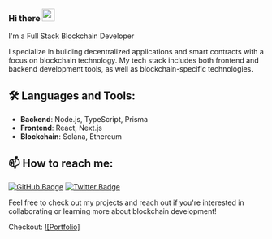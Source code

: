 ### Hi there <img src="https://media.giphy.com/media/hvRJCLFzcasrR4ia7z/giphy.gif" width="25px" height="25px">

I'm a Full Stack Blockchain Developer

I specialize in building decentralized applications and smart contracts with a focus on blockchain technology. My tech stack includes both frontend and backend development tools, as well as blockchain-specific technologies.

## 🛠️ Languages and Tools:

- **Backend**: Node.js, TypeScript, Prisma
- **Frontend**: React, Next.js
- **Blockchain**: Solana, Ethereum

## 📫 How to reach me:

[![GitHub Badge](https://img.shields.io/badge/GitHub-KrishAnand-181717?style=for-the-badge&logo=github)](https://github.com/Official-Krish)
[![Twitter Badge](https://img.shields.io/badge/Twitter-@KrishAnand-1DA1F2?style=for-the-badge&logo=twitter)](https://x.com/KrishAnand0103)

Feel free to check out my projects and reach out if you're interested in collaborating or learning more about blockchain development!

Checkout: [![Portfolio]](https://krishdev.xyz)
